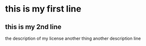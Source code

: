 # this is my first line
## this is my 2nd line
the description of my license
another thing
another description line
